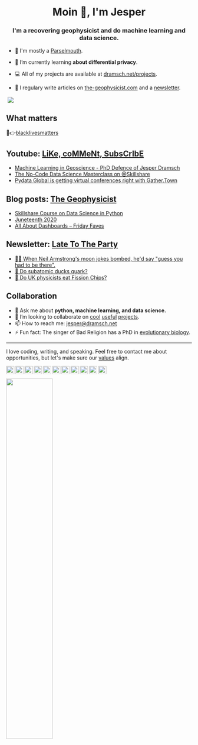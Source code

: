 <h1 align="center">Moin 👋, I'm Jesper</h1>
<h3 align="center">I'm a recovering geophysicist and do machine learning and data science.</h3>

- 🐍 I'm mostly a [Parselmouth](https://xkcd.com/353/).

- 🌱 I’m currently learning **about differential privacy**.

- 💻 All of my projects are available at [dramsch.net/projects](https://dramsch.net/projects).
- 📝 I regulary write articles on [the-geophysicist.com](the-geophysicist.com) and a [newsletter](https://buttondown.email/jesper).

<p>&nbsp;<img align="center" src="https://github-readme-stats.vercel.app/api?username=jesperdramsch&show_icons=true&hide_border=true&title_color=000000&cache_seconds=86400" /></p>

## What matters

💸👉[blacklivesmatters](https://blacklivesmatters.carrd.co/)

## Youtube: [LiKe, coMMeNt, SubsCrIbE](https://bit.ly/YTgeo)
<!-- YOUTUBE-LIST:START -->
- [Machine Learning in Geoscience - PhD Defence of Jesper Dramsch](https://www.youtube.com/watch?v=aNXyx215brU)
- [The No-Code Data Science Masterclass on @Skillshare](https://www.youtube.com/watch?v=SlUKC05VWMc)
- [Pydata Global is getting virtual conferences right with Gather.Town](https://www.youtube.com/watch?v=vbmqFuZLxTM)
<!-- YOUTUBE-LIST:END -->

## Blog posts: [The Geophysicist](https://the-geophysicist.com/)
<!-- BLOG-POST-LIST:START -->
- [Skillshare Course on Data Science in Python](https://dev.to/jesperdramsch/skillshare-course-on-data-science-in-python-a0m)
- [Juneteenth 2020](https://the-geophysicist.com/juneteenth-2020?utm_source=rss&utm_medium=rss&utm_campaign=juneteenth-2020)
- [All About Dashboards – Friday Faves](https://the-geophysicist.com/all-about-dashboards-friday-faves?utm_source=rss&utm_medium=rss&utm_campaign=all-about-dashboards-friday-faves)
<!-- BLOG-POST-LIST:END -->

## Newsletter: [Late To The Party](https://buttondown.email/jesper)
<!-- NEWSLETTER-LIST:START -->
- [👨‍🚀 When Neil Armstrong's moon jokes bombed, he'd say "guess you had to be there".](https://buttondown.email/jesper/archive/when-neil-armstrongs-moon-jokes-bombed-hed-say/)
- [🦆 Do subatomic ducks quark?](https://buttondown.email/jesper/archive/do-subatomic-ducks-quark/)
- [🍟 Do UK physicists eat Fission Chips?](https://buttondown.email/jesper/archive/do-uk-physicists-eat-fission-chips/)
<!-- NEWSLETTER-LIST:END -->

<!-- ## My Courses

Check out my latest course on data science and business analytics in Python:

[![](https://raw.githubusercontent.com/JesperDramsch/skillshare-data-science/master/img/thumbnail.png)<br/>https://the-geophysicist.com/go/skillshare-data-science-with-python](https://the-geophysicist.com/go/skillshare-data-science-with-python) -->

## Collaboration

- 💬 Ask me about **python, machine learning, and data science.**
- 👯 I’m looking to collaborate on [cool](https://arxiv.org/abs/2006.13311) [useful](https://github.com/scikit-learn/scikit-learn/pulls?utf8=%E2%9C%93&q=is%3Apr+is%3Aclosed+author%3AJesperDramsch) [projects](https://github.com/pandas-dev/pandas/pulls?utf8=%E2%9C%93&q=is%3Apr+is%3Aclosed+author%3AJesperDramsch).
- 📫 How to reach me: [jesper@dramsch.net](jesper@dramsch.net)
- ⚡ Fun fact: The singer of Bad Religion has a PhD in [evolutionary biology](https://en.wikipedia.org/wiki/Greg_Graffin).

---

I love coding, writing, and speaking. Feel free to contact me about opportunities, but let's make sure our [values](https://dramsch.net/#values) align.

<a href="https://dramsch.net/">
  <img align="left" alt="Jesper Dramsch' Website" width="22pt" src="https://cdn.jsdelivr.net/npm/simple-icons@v3/icons/googlechrome.svg" />
</a>
<a href="https://the-geophysicist.com/">
  <img align="left" alt="Jesper Dramsch' Blog" width="22pt" src="https://cdn.jsdelivr.net/npm/simple-icons@v3/icons/wordpress.svg" />
</a>
<a href="https://dev.to/jesperdramsch">
  <img align="left" alt="Jesper Dramsch' Dev.to" width="22pt" src="https://cdn.jsdelivr.net/npm/simple-icons@v3/icons/dev-dot-to.svg" />
</a>
<a href="https://kaggle.com/JesperDramsch">
  <img align="left" alt="Jesper Dramsch' Kaggle" width="22pt" src="https://cdn.jsdelivr.net/npm/simple-icons@v3/icons/kaggle.svg" />
</a>
<a href="https://instagram.com/JesperDramsch/">
  <img align="left" alt="Jesper Dramsch' Instagram" width="22pt" src="https://cdn.jsdelivr.net/npm/simple-icons@v3/icons/instagram.svg" />
</a>
<a href="https://twitter.com/JesperDramsch">
  <img align="left" alt="Jesper Dramsch' Twitter" width="22pt" src="https://cdn.jsdelivr.net/npm/simple-icons@v3/icons/twitter.svg" />
</a>
<a href="https://linkedin.com/in/thegeophysicist/">
  <img align="left" alt="Jesper Dramsch' Linkdin" width="22pt" src="https://cdn.jsdelivr.net/npm/simple-icons@v3/icons/linkedin.svg" />
</a>
<a href="https://github.com/JesperDramsch">
  <img align="left" alt="Jesper Dramsch' Github" width="22pt" src="https://cdn.jsdelivr.net/npm/simple-icons@v3/icons/github.svg" />
</a>
<a href="https://the-geophysicist.com/go/skillshare-data-science-with-python">
  <img align="left" alt="Jesper Dramsch' Skillshare Course on Data Science with Python" width="22pt" src="https://cdn.jsdelivr.net/npm/simple-icons@v3/icons/skillshare.svg" />
</a>
<a href="https://bit.ly/YTgeo">
  <img align="left" alt="Jesper Dramsch' Youtube" width="22pt" src="https://cdn.jsdelivr.net/npm/simple-icons@v3/icons/youtube.svg" />
</a>
<a href="https://twitch.tv/thegeophysicist">
  <img align="left" alt="Jesper Dramsch' Twitch" width="22pt" src="https://cdn.jsdelivr.net/npm/simple-icons@v3/icons/twitch.svg" />
</a>
<br/><br/>
<img src="https://dramsch.net/assets/images/banner1.jpg" width="50%">
